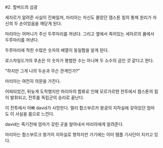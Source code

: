 #2. 할버드의 섬광

세자르가 알려준 사실이 진짜일까, 마리아는 자신도 몰랐던 잼스톤 힘의 통제 원리가 자신의 두 손이었음을 깨닫게 된다.

마리아는 어머니가 주신 두루마리를 꺼낸댜.
그리고 옆에서 죽어있는 세자르의 품에서 두루마리를 꺼낸다.

두루마리에 적힌 수많은 숫자의 배열이 동일함을 알게 된다.

로스차일드가의 후손은 이 숫자가 평범한 수는 아니며 두 소수의 곱인 것 같다고 한다.

"하지만 그게 나의 두손과 무슨 관계인가?"

마리아는 여전히 의문을 가진다.

어찌되었건, 뒤늦게 도착했지만 마리아의 합류로 인해 모르가르텐 전투에서 잼스톤의 힘이 발휘되고, 전투를 독립군의 승리로 끝난다.

이 전투에서 아빠 david가 사망한다.
멀리 합스부르카 왕궁의 지하실에 갖혀있던 엄마도 이 사실을 몸으로 느낀다.

david는 죽기전에 엄마가 갖힌 곳을 알아내서 마리아에게 알려준다.

마리아는 합스부르크 왕가의 지하실로 향하지만 거기에는 이미 템플 기사단이 지키고 있다.
